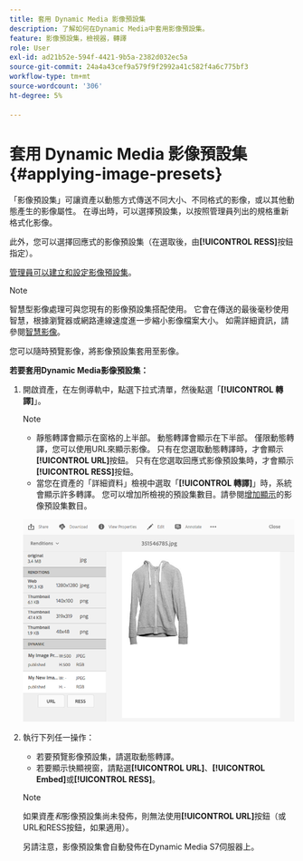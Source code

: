 ```yaml
---
title: 套用 Dynamic Media 影像預設集
description: 了解如何在Dynamic Media中套用影像預設集。
feature: 影像預設集，檢視器，轉譯
role: User
exl-id: ad21b52e-594f-4421-9b5a-2382d032ec5a
source-git-commit: 24a4a43cef9a579f9f2992a41c582f4a6c775bf3
workflow-type: tm+mt
source-wordcount: '306'
ht-degree: 5%

---
```


# 套用 Dynamic Media 影像預設集 {#applying-image-presets}

「影像預設集」可讓資產以動態方式傳送不同大小、不同格式的影像，或以其他動態產生的影像屬性。 在導出時，可以選擇預設集，以按照管理員列出的規格重新格式化影像。

此外，您可以選擇回應式的影像預設集（在選取後，由&#x200B;**[!UICONTROL RESS]**&#x200B;按鈕指定）。

[管理員可以建立和設定影像預設集](managing-image-presets.md)。

>[!NOTE]
>
>智慧型影像處理可與您現有的影像預設集搭配使用。 它會在傳送的最後毫秒使用智慧，根據瀏覽器或網路連線速度進一步縮小影像檔案大小。 如需詳細資訊，請參閱[智慧影像](imaging-faq.md)。

您可以隨時預覽影像，將影像預設集套用至影像。

**若要套用Dynamic Media影像預設集：**

1. 開啟資產，在左側導軌中，點選下拉式清單，然後點選「**[!UICONTROL 轉譯]**」。

   >[!NOTE]
   >
   >* 靜態轉譯會顯示在窗格的上半部。 動態轉譯會顯示在下半部。 僅限動態轉譯，您可以使用URL來顯示影像。 只有在您選取動態轉譯時，才會顯示&#x200B;**[!UICONTROL URL]**&#x200B;按鈕。 只有在您選取回應式影像預設集時，才會顯示&#x200B;**[!UICONTROL RESS]**&#x200B;按鈕。
      >
      >
   * 當您在資產的「詳細資料」檢視中選取「**[!UICONTROL 轉譯]**」時，系統會顯示許多轉譯。 您可以增加所檢視的預設集數目。請參閱[增加顯示](managing-image-presets.md#increasing-or-decreasing-the-number-of-image-presets-that-display)的影像預設集數目。


   ![chlimage_1-208](assets/chlimage_1-208.png)

1. 執行下列任一操作：

   * 若要預覽影像預設集，請選取動態轉譯。
   * 若要顯示快顯視窗，請點選&#x200B;**[!UICONTROL URL]**、**[!UICONTROL Embed]**&#x200B;或&#x200B;**[!UICONTROL RESS]**。

   >[!NOTE]
   >
   >如果資產&#x200B;*和*&#x200B;影像預設集尚未發佈，則無法使用&#x200B;**[!UICONTROL URL]**&#x200B;按鈕（或URL和RESS按鈕，如果適用）。
   >
   >另請注意，影像預設集會自動發佈在Dynamic Media S7伺服器上。
